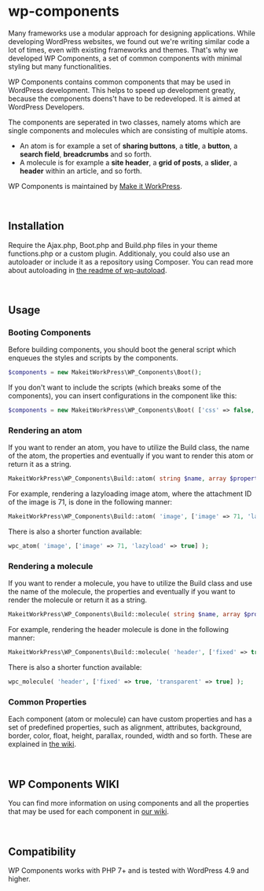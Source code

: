 # wp-components
Many frameworks use a modular approach for designing applications. While developing WordPress websites, we found out we're writing similar code a lot of times, even with existing frameworks and themes. That's why we developed WP Components, a set of common components with minimal styling but many functionalities.

WP Components contains common components that may be used in WordPress development. This helps to speed up development greatly, because the components doens't have to be redeveloped. It is aimed at WordPress Developers.

The components are seperated in two classes, namely atoms which are single components and molecules which are consisting of multiple atoms.
* An atom is for example a set of **sharing buttons**, a **title**, a **button**, a **search field**, **breadcrumbs** and so forth.
* A molecule is for example a **site header**, a **grid of posts**, a **slider**, a **header** within an article, and so forth.

WP Components is maintained by [Make it WorkPress](https://www.makeitwork.press/scripts/wp-components/).

&nbsp;
## Installation

Require the Ajax.php, Boot.php and Build.php files in your theme functions.php or a custom plugin. Additionaly, you could also use an autoloader or include it as a repository using Composer. You can read more about autoloading in [the readme of wp-autoload](https://github.com/makeitworkpress/wp-autoload).

&nbsp;
## Usage

### Booting Components
Before building components, you should boot the general script which enqueues the styles and scripts by the components.


```php
$components = new MakeitWorkPress\WP_Components\Boot();
```

If you don't want to include the scripts (which breaks some of the components), you can insert configurations in the component like this:

```php
$components = new MakeitWorkPress\WP_Components\Boot( ['css' => false, 'js' => false] );
```

### Rendering an atom
If you want to render an atom, you have to utilize the Build class, the name of the atom, the properties and eventually if you want to render this atom or return it as a string.

```php
MakeitWorkPress\WP_Components\Build::atom( string $name, array $properties, boolean $render = true );
```

For example, rendering a lazyloading image atom, where the attachment ID of the image is 71, is done in the following manner:

```php
MakeitWorkPress\WP_Components\Build::atom( 'image', ['image' => 71, 'lazyload' => true] );
```

There is also a shorter function available:

```php
wpc_atom( 'image', ['image' => 71, 'lazyload' => true] );
```

### Rendering a molecule
If you want to render a molecule, you have to utilize the Build class and use the name of the molecule, the properties and eventually if you want to render the molecule or return it as a string.

```php
MakeitWorkPress\WP_Components\Build::molecule( string $name, array $properties, boolean $render = true );
```

For example, rendering the header molecule is done in the following manner:

```php
MakeitWorkPress\WP_Components\Build::molecule( 'header', ['fixed' => true, 'transparent' => true] );
```

There is also a shorter function available:

```php
wpc_molecule( 'header', ['fixed' => true, 'transparent' => true] );
```

### Common Properties
Each component (atom or molecule) can have custom properties and has a set of predefined properties, such as alignment, attributes, background, border, color, float, height, parallax, rounded, width and so forth. 
These are explained in [the wiki](https://github.com/makeitworkpress/wp-components/wiki/Common-Properties).

&nbsp;
## WP Components WIKI
You can find more information on using components and all the properties that may be used for each component in [our wiki](https://github.com/makeitworkpress/wp-components/wiki).

&nbsp;
## Compatibility
WP Components works with PHP 7+ and is tested with WordPress 4.9 and higher.
